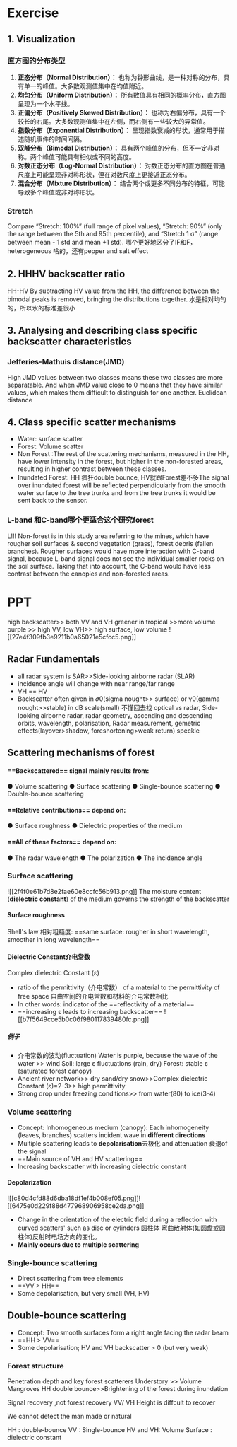 # Exercise
## 1. Visualization
### 直方图的分布类型
1. **正态分布（Normal Distribution）：** 也称为钟形曲线，是一种对称的分布，具有单一的峰值。大多数观测值集中在均值附近。
2. **均匀分布（Uniform Distribution）：** 所有数值具有相同的概率分布，直方图呈现为一个水平线。
3. **正偏分布（Positively Skewed Distribution）：** 也称为右偏分布，具有一个较长的右尾。大多数观测值集中在左侧，而右侧有一些较大的异常值。
4. **指数分布（Exponential Distribution）：** 呈现指数衰减的形状，通常用于描述随机事件的时间间隔。
5. **双峰分布（Bimodal Distribution）：** 具有两个峰值的分布，但不一定非对称。两个峰值可能具有相似或不同的高度。
6. **对数正态分布（Log-Normal Distribution）：** 对数正态分布的直方图在普通尺度上可能呈现非对称形状，但在对数尺度上更接近正态分布。
7. **混合分布（Mixture Distribution）：** 结合两个或更多不同分布的特征，可能导致多个峰值或非对称形状。
### Stretch 
Compare “Stretch: 100%” (full range of pixel values), “Stretch: 90%” (only the range between the 5th and 95th percentile), and “Stretch 1 σ” (range between mean - 1 std and mean +1 std).
哪个更好地区分了IF和F，heterogeneous 啥的，还有pepper and salt effect
## 2. HHHV backscatter ratio
HH-HV
By subtracting HV value from the HH, the difference between the bimodal peaks is removed, bringing the distributions together. 
水是相对均匀的，所以水的标准差很小
## 3. Analysing and describing class specific backscatter characteristics
### Jefferies-Mathuis distance(JMD)
High JMD values between two classes means these two classes are more separatable. And when JMD value close to 0 means that they have similar values, which makes them difficult to distinguish for one another.
Euclidean distance
## 4. Class specific scatter mechanisms
- Water: surface scatter
- Forest: Volume scatter
- Non Forest :The rest of the scattering mechanisms, measured in the HH, have lower intensity in the forest, but higher in the non-forested areas, resulting in higher contrast between these classes. 
- Inundated Forest: HH 疯狂double bounce, HV就跟Forest差不多The signal over inundated forest will be reflected perpendicularly from the smooth water surface to the tree trunks and from the tree trunks it would be sent back to the sensor. 
### L-band 和C-band哪个更适合这个研究forest
L!!!
Non-forest is in this study area referring to the mines, which have rougher soil surfaces & second vegetation (grass), forest debris (fallen branches). Rougher surfaces would have more interaction with C-band signal, because L-band signal does not see the individual smaller rocks on the soil surface. Taking that into account, the C-band would have less contrast between the canopies and non-forested areas. 
# PPT
high backscatter>> both VV and VH
greener in tropical >>more volume 
purple >> high VV, low VH>> high surface, low volume
![[27e4f309fb3e9211b0a65021e5cfcc5.png]]
## Radar Fundamentals
- all radar system is SAR>>Side-looking airborne radar (SLAR)
- incidence angle will change with near range/far range
- VH == HV
- Backscatter often given in 𝜎0(sigma nought>> surface) or γ0(gamma nought>>stable) in dB scale(small)
不懂回去找
optical vs radar, Side-looking airborne radar, radar geometry, ascending and descending orbits, wavelength, polarisation, Radar measurement, gemetric effects(layover>shadow, foreshortening>weak return) speckle
## Scattering mechanisms of forest
#### ==Backscattered== signal mainly results from:
● Volume scattering
● Surface scattering
● Single-bounce scattering
● Double-bounce scattering
#### ==Relative contributions== depend on:
● Surface roughness
● Dielectric properties of the medium
#### ==All of these factors== depend on:
● The radar wavelength
● The polarization
● The incidence angle
### Surface scattering
![[2f4f0e61b7d8e2fae60e8ccfc56b913.png]]
The moisture content (**dielectric constant**) of the medium governs the strength of the backscatter
#### Surface roughness
Shell's  law
相对粗糙度: ==same surface: rougher in short wavelength, smoother in long wavelength==
#### Dielectric Constant介电常数
Complex dielectric Constant (ε)
-  ratio of the permittivity（介电常数） of a material to the permittivity of free space 自由空间的介电常数和材料的介电常数相比
-  In other words: indicator of the ==reflectivity of a material==
-  ==increasing ε leads to increasing backscatter==
![[b7f5649cce5b0c06f980117839480fc.png]]
##### 例子
- 介电常数的波动(fluctuation)
    Water is purple, because the wave of the water >> wind
    Soil: large ε fluctuations (rain, dry)
    Forest: stable ε (saturated forest canopy) 
- Ancient river network>> dry sand/dry snow>>Complex dielectric Constant (ε)=2-3>> high permittivity
- Strong drop under freezing conditions>> from water(80) to ice(3-4)
### Volume scattering
- Concept: Inhomogeneous medium (canopy): Each inhomogeneity (leaves, branches) scatters incident wave in **different directions**
- Multiple scattering leads to **depolarisation**去极化 and attenuation 衰退of the signal
- ==Main source of VH and HV scattering==
- Increasing backscatter with increasing dielectric constant
#### Depolarization
![[c80d4cfd88d6dba18df1ef4b008ef05.png]]![[6475e0d229f88d477968906958ce2da.png]]
- Change in the orientation of the electric field during a reflection with curved scatters' such as disc or cylinders 圆柱体
     弯曲散射体(如圆盘或圆柱体)反射时电场方向的变化。
- **Mainly occurs due to multiple scattering**
### Single-bounce scattering
- Direct scattering from tree elements
- ==VV > HH==
- Some depolarisation, but very small (VH, HV)
## Double-bounce scattering
- Concept: Two smooth surfaces form a right angle facing the radar beam 
- ==HH > VV==
- Some depolarisation; HV and VH backscatter > 0 (but very weak)
### Forest structure
Penetration depth and key forest scatterers
Understory >> Volume
Mangroves HH double bounce>>Brightening of the forest during inundation

Signal recovery ,not forest recovery
VV/ VH Height is diffcult to recover

We cannot detect the man made or natural 

HH : double-bounce
VV : Single-bounce
HV and VH: Volume 
Surface : dielectric constant